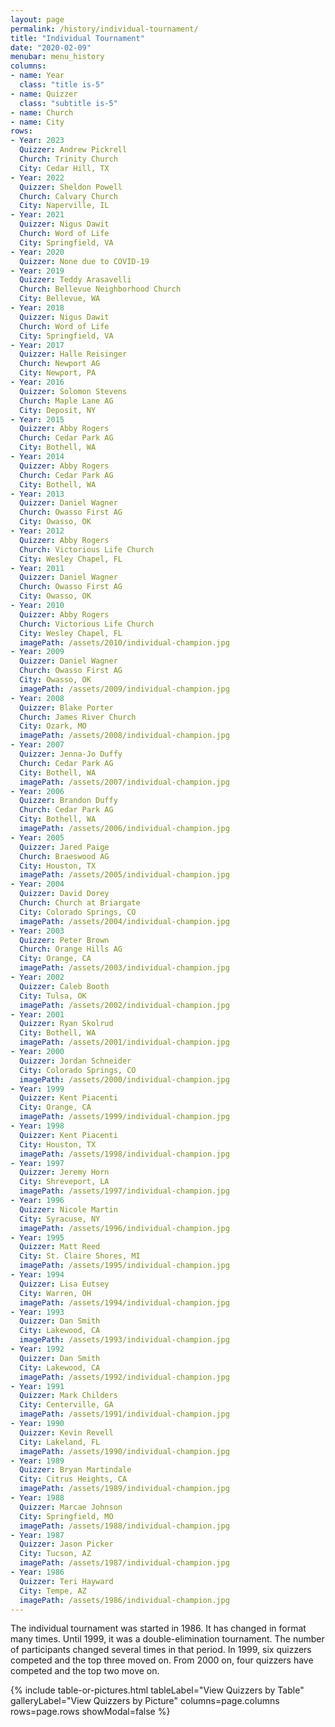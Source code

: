 ```yaml
---
layout: page
permalink: /history/individual-tournament/
title: "Individual Tournament"
date: "2020-02-09"
menubar: menu_history
columns:
- name: Year
  class: "title is-5"
- name: Quizzer
  class: "subtitle is-5"
- name: Church
- name: City
rows:
- Year: 2023
  Quizzer: Andrew Pickrell
  Church: Trinity Church
  City: Cedar Hill, TX
- Year: 2022
  Quizzer: Sheldon Powell
  Church: Calvary Church
  City: Naperville, IL
- Year: 2021
  Quizzer: Nigus Dawit
  Church: Word of Life
  City: Springfield, VA
- Year: 2020
  Quizzer: None due to COVID-19
- Year: 2019
  Quizzer: Teddy Arasavelli
  Church: Bellevue Neighborhood Church
  City: Bellevue, WA
- Year: 2018
  Quizzer: Nigus Dawit
  Church: Word of Life
  City: Springfield, VA
- Year: 2017
  Quizzer: Halle Reisinger
  Church: Newport AG
  City: Newport, PA
- Year: 2016
  Quizzer: Solomon Stevens
  Church: Maple Lane AG
  City: Deposit, NY
- Year: 2015
  Quizzer: Abby Rogers
  Church: Cedar Park AG
  City: Bothell, WA
- Year: 2014
  Quizzer: Abby Rogers
  Church: Cedar Park AG
  City: Bothell, WA
- Year: 2013
  Quizzer: Daniel Wagner
  Church: Owasso First AG
  City: Owasso, OK
- Year: 2012
  Quizzer: Abby Rogers
  Church: Victorious Life Church
  City: Wesley Chapel, FL
- Year: 2011
  Quizzer: Daniel Wagner
  Church: Owasso First AG
  City: Owasso, OK
- Year: 2010
  Quizzer: Abby Rogers
  Church: Victorious Life Church
  City: Wesley Chapel, FL
  imagePath: /assets/2010/individual-champion.jpg
- Year: 2009
  Quizzer: Daniel Wagner
  Church: Owasso First AG
  City: Owasso, OK
  imagePath: /assets/2009/individual-champion.jpg
- Year: 2008
  Quizzer: Blake Porter
  Church: James River Church
  City: Ozark, MO
  imagePath: /assets/2008/individual-champion.jpg
- Year: 2007
  Quizzer: Jenna-Jo Duffy
  Church: Cedar Park AG
  City: Bothell, WA
  imagePath: /assets/2007/individual-champion.jpg
- Year: 2006
  Quizzer: Brandon Duffy
  Church: Cedar Park AG
  City: Bothell, WA
  imagePath: /assets/2006/individual-champion.jpg
- Year: 2005
  Quizzer: Jared Paige
  Church: Braeswood AG
  City: Houston, TX
  imagePath: /assets/2005/individual-champion.jpg
- Year: 2004
  Quizzer: David Dorey
  Church: Church at Briargate
  City: Colorado Springs, CO
  imagePath: /assets/2004/individual-champion.jpg
- Year: 2003
  Quizzer: Peter Brown
  Church: Orange Hills AG
  City: Orange, CA
  imagePath: /assets/2003/individual-champion.jpg
- Year: 2002
  Quizzer: Caleb Booth
  City: Tulsa, OK
  imagePath: /assets/2002/individual-champion.jpg
- Year: 2001
  Quizzer: Ryan Skolrud
  City: Bothell, WA
  imagePath: /assets/2001/individual-champion.jpg
- Year: 2000
  Quizzer: Jordan Schneider
  City: Colorado Springs, CO
  imagePath: /assets/2000/individual-champion.jpg
- Year: 1999
  Quizzer: Kent Piacenti
  City: Orange, CA
  imagePath: /assets/1999/individual-champion.jpg
- Year: 1998
  Quizzer: Kent Piacenti
  City: Houston, TX
  imagePath: /assets/1998/individual-champion.jpg
- Year: 1997
  Quizzer: Jeremy Horn
  City: Shreveport, LA
  imagePath: /assets/1997/individual-champion.jpg
- Year: 1996
  Quizzer: Nicole Martin
  City: Syracuse, NY
  imagePath: /assets/1996/individual-champion.jpg
- Year: 1995
  Quizzer: Matt Reed
  City: St. Claire Shores, MI
  imagePath: /assets/1995/individual-champion.jpg
- Year: 1994
  Quizzer: Lisa Eutsey
  City: Warren, OH
  imagePath: /assets/1994/individual-champion.jpg
- Year: 1993
  Quizzer: Dan Smith
  City: Lakewood, CA
  imagePath: /assets/1993/individual-champion.jpg
- Year: 1992
  Quizzer: Dan Smith
  City: Lakewood, CA
  imagePath: /assets/1992/individual-champion.jpg
- Year: 1991
  Quizzer: Mark Childers
  City: Centerville, GA
  imagePath: /assets/1991/individual-champion.jpg
- Year: 1990
  Quizzer: Kevin Revell
  City: Lakeland, FL
  imagePath: /assets/1990/individual-champion.jpg
- Year: 1989
  Quizzer: Bryan Martindale
  City: Citrus Heights, CA
  imagePath: /assets/1989/individual-champion.jpg
- Year: 1988
  Quizzer: Marcae Johnson
  City: Springfield, MO
  imagePath: /assets/1988/individual-champion.jpg
- Year: 1987
  Quizzer: Jason Picker
  City: Tucson, AZ
  imagePath: /assets/1987/individual-champion.jpg
- Year: 1986
  Quizzer: Teri Hayward
  City: Tempe, AZ
  imagePath: /assets/1986/individual-champion.jpg
---
```


The individual tournament was started in 1986. It has changed in format many times. Until 1999, it was a double-elimination tournament. The number of participants changed several times in that period. In 1999, six quizzers competed and the top three moved on. From 2000 on, four quizzers have competed and the top two move on.

{% include table-or-pictures.html
     tableLabel="View Quizzers by Table"
     galleryLabel="View Quizzers by Picture"
     columns=page.columns
     rows=page.rows
     showModal=false %}